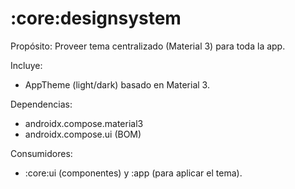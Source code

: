 # :core:designsystem

Propósito: Proveer tema centralizado (Material 3) para toda la app.

Incluye:
- AppTheme (light/dark) basado en Material 3.

Dependencias:
- androidx.compose.material3
- androidx.compose.ui (BOM)

Consumidores:
- :core:ui (componentes) y :app (para aplicar el tema).

